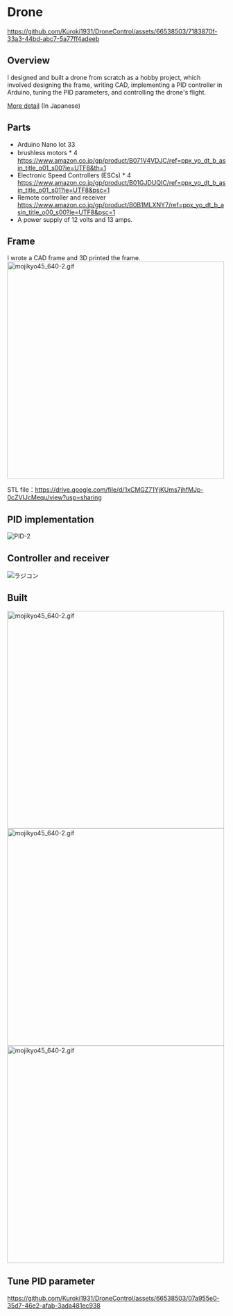 # Drone

https://github.com/Kuroki1931/DroneControl/assets/66538503/7183870f-33a3-44bd-abc7-5a77ff4adeeb

## Overview
I designed and built a drone from scratch as a hobby project, which involved designing the frame, writing CAD, implementing a PID controller in Arduino, tuning the PID parameters, and controlling the drone's flight.

[More detail](https://qiita.com/Kuroki1931/items/499d176d9d5e6eda650b) (In Japanese)

## Parts
- Arduino Nano Iot 33
- brushless motors * 4　https://www.amazon.co.jp/gp/product/B071V4VDJC/ref=ppx_yo_dt_b_asin_title_o01_s00?ie=UTF8&th=1
- Electronic Speed Controllers (ESCs) * 4 https://www.amazon.co.jp/gp/product/B01GJDUQIC/ref=ppx_yo_dt_b_asin_title_o01_s01?ie=UTF8&psc=1
- Remote controller and receiver https://www.amazon.co.jp/gp/product/B0B1MLXNY7/ref=ppx_yo_dt_b_asin_title_o00_s00?ie=UTF8&psc=1
- A power supply of 12 volts and 13 amps.

## Frame
I wrote a CAD frame and 3D printed the frame. 
<img width="500" alt="mojikyo45_640-2.gif" src="https://github.com/Kuroki1931/DroneControl/assets/66538503/f3470166-187c-4b6e-902a-9a0271d33a25">

STL file：https://drive.google.com/file/d/1xCMGZ71YjKUms7jhfMJp-0cZVIJcMequ/view?usp=sharing

## PID implementation
![PID-2](https://github.com/Kuroki1931/DroneControl/assets/66538503/1ed12511-48a7-404e-8188-71b4401133e8)

## Controller and receiver 
![ラジコン](https://github.com/Kuroki1931/DroneControl/assets/66538503/dfe0a64d-0331-41ca-bffc-57382da57041)

## Built
<img width="500" alt="mojikyo45_640-2.gif" src="https://github.com/Kuroki1931/DroneControl/assets/66538503/43b94313-ba61-4ffe-b465-e60e961edaa5">
<img width="500" alt="mojikyo45_640-2.gif" src="https://github.com/Kuroki1931/DroneControl/assets/66538503/5695c4af-6e3c-4416-aa53-823feb5ffb08">
<img width="500" alt="mojikyo45_640-2.gif" src="https://github.com/Kuroki1931/DroneControl/assets/66538503/2666a582-4bd6-4d67-9bbd-e9b21f0bb02a">

## Tune PID parameter
https://github.com/Kuroki1931/DroneControl/assets/66538503/07a955e0-35d7-46e2-afab-3ada481ec938


